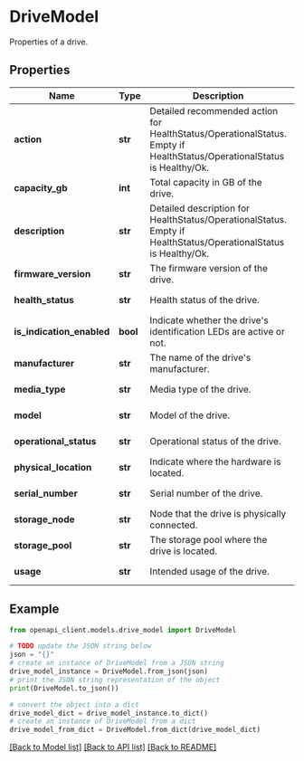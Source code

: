 # DriveModel

Properties of a drive.

## Properties

Name | Type | Description | Notes
------------ | ------------- | ------------- | -------------
**action** | **str** | Detailed recommended action for HealthStatus/OperationalStatus. Empty if HealthStatus/OperationalStatus is Healthy/Ok. | [optional] [readonly] 
**capacity_gb** | **int** | Total capacity in GB of the drive. | [optional] [readonly] 
**description** | **str** | Detailed description for HealthStatus/OperationalStatus. Empty if HealthStatus/OperationalStatus is Healthy/Ok. | [optional] [readonly] 
**firmware_version** | **str** | The firmware version of the drive. | [optional] [readonly] 
**health_status** | **str** | Health status of the drive. | [optional] [readonly] 
**is_indication_enabled** | **bool** | Indicate whether the drive&#39;s identification LEDs are active or not. | [optional] [readonly] 
**manufacturer** | **str** | The name of the drive&#39;s manufacturer. | [optional] [readonly] 
**media_type** | **str** | Media type of the drive. | [optional] [readonly] 
**model** | **str** | Model of the drive. | [optional] [readonly] 
**operational_status** | **str** | Operational status of the drive. | [optional] [readonly] 
**physical_location** | **str** | Indicate where the hardware is located. | [optional] [readonly] 
**serial_number** | **str** | Serial number of the drive. | [optional] [readonly] 
**storage_node** | **str** | Node that the drive is physically connected. | [optional] [readonly] 
**storage_pool** | **str** | The storage pool where the drive is located. | [optional] [readonly] 
**usage** | **str** | Intended usage of the drive. | [optional] [readonly] 

## Example

```python
from openapi_client.models.drive_model import DriveModel

# TODO update the JSON string below
json = "{}"
# create an instance of DriveModel from a JSON string
drive_model_instance = DriveModel.from_json(json)
# print the JSON string representation of the object
print(DriveModel.to_json())

# convert the object into a dict
drive_model_dict = drive_model_instance.to_dict()
# create an instance of DriveModel from a dict
drive_model_from_dict = DriveModel.from_dict(drive_model_dict)
```
[[Back to Model list]](../README.md#documentation-for-models) [[Back to API list]](../README.md#documentation-for-api-endpoints) [[Back to README]](../README.md)


